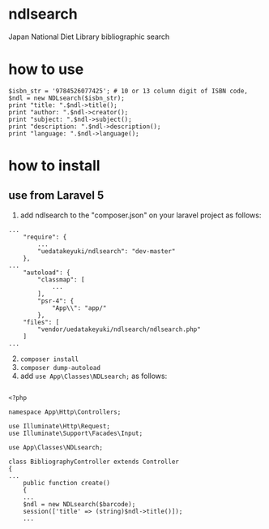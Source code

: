 # ndlsearch
Japan National Diet Library bibliographic search

# how to use
```php:
$isbn_str = '9784526077425'; # 10 or 13 column digit of ISBN code,
$ndl = new NDLsearch($isbn_str);
print "title: ".$ndl->title();
print "author: ".$ndl->creator();
print "subject: ".$ndl->subject();
print "description: ".$ndl->description();
print "language: ".$ndl->language();
```

# how to install
## use from Laravel 5
1. add ndlsearch to the "composer.json" on your laravel project as follows:
```
...
    "require": {
        ...
        "uedatakeyuki/ndlsearch": "dev-master"
    },
...
    "autoload": {
        "classmap": [
            ...
        ],
        "psr-4": {
            "App\\": "app/"
        },
	"files": [
		"vendor/uedatakeyuki/ndlsearch/ndlsearch.php"
	]
...
```

2. ```composer install```
3. ```composer dump-autoload```
4. add ```use App\Classes\NDLsearch;``` as follows:
```php: BibliographyController.php

<?php

namespace App\Http\Controllers;

use Illuminate\Http\Request;
use Illuminate\Support\Facades\Input;

use App\Classes\NDLsearch;

class BibliographyController extends Controller
{
...
    public function create()
    {
    ...
    $ndl = new NDLsearch($barcode);
    session(['title' => (string)$ndl->title()]);
    ...    
```
